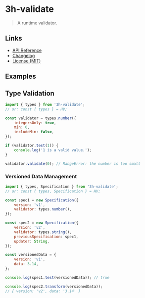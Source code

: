 # 3h-validate

> A runtime validator.

## Links

- [API Reference](https://github.com/huang2002/3h-validate/wiki)
- [Changelog](./CHANGELOG.md)
- [License (MIT)](./LICENSE)

## Examples

## Type Validation

```js
import { types } from '3h-validate';
// or: const { types } = HV;

const validator = types.number({
    integersOnly: true,
    min: 0,
    includeMin: false,
});

if (validator.test(1)) {
    console.log('1 is a valid value.');
}

validator.validate(0); // RangeError: the number is too small
```

### Versioned Data Management

```js
import { types, Specification } from '3h-validate';
// or: const { types, Specification } = HV;

const spec1 = new Specification({
    version: 'v1',
    validator: types.number(),
});

const spec2 = new Specification({
    version: 'v2',
    validator: types.string(),
    previousSpecification: spec1,
    updater: String,
});

const versionedData = {
    version: 'v1',
    data: 3.14,
};

console.log(spec1.test(versionedData)); // true

console.log(spec2.transform(versionedData));
// { version: 'v2', data: '3.14' }
```
